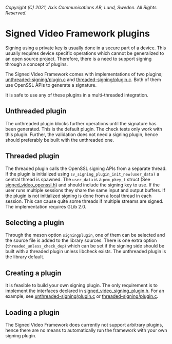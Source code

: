 *Copyright (C) 2021, Axis Communications AB, Lund, Sweden. All Rights Reserved.*

# Signed Video Framework plugins

Signing using a private key is usually done in a secure part of a device. This usually requires
device specific operations which cannot be generalized to an open source project. Therefore, there
is a need to support signing through a concept of plugins.

The Signed Video Framework comes with implementations of two plugins;
[unthreaded-signing/plugin.c](./unthreaded-signing/plugin.c) and
[threaded-signing/plugin.c](./threaded-signing/plugin.c). Both of them use OpenSSL APIs
to generate a signature.

It is safe to use any of these plugins in a multi-threaded integration.

## Unthreaded plugin
The unthreaded plugin blocks further operations until the signature has been generated. This is the
default plugin. The check tests only work with this plugin. Further, the validation does not need a
signing plugin, hence should preferably be built with the unthreaded one.

## Threaded plugin
The threaded plugin calls the OpenSSL signing APIs from a separate thread. If the plugin is
initialized using `sv_signing_plugin_init_new(user_data)` a central thread is spawned. The
`user_data` is a `pem_pkey_t` struct (See
[signed_video_openssl.h](../src/includes/signed_video_openssl.h)) and should include the signing key
to use. If the user runs multiple sessions they share the same input and output buffers.
If the plugin is not initialized signing is done from a local thread in each session. This can cause
quite some threads if multiple streams are signed. The implementation requires GLib 2.0.

## Selecting a plugin
Through the meson option `signingplugin`, one of them can be selected and the source file is added
to the library sources. There is one extra option (`threaded_unless_check_dep`) which can be set if
the signing side should be built with a threaded plugin unless libcheck exists. The unthreaded
plugin is the library default.

## Creating a plugin

It is feasible to build your own signing plugin. The only requirement is to implement the
interfaces declared in
[signed_video_signing_plugin.h](../src/includes/signed_video_signing_plugin.h). For an example, see
[unthreaded-signing/plugin.c](./unthreaded-signing/plugin.c) or
[threaded-signing/plugin.c](./threaded-signing/plugin.c).

## Loading a plugin

The Signed Video Framework does currently not support arbitrary plugins, hence there are no means
to automatically run the framework with your own signing plugin.
